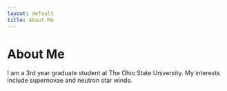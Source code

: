 ```yaml
---
layout: default
title: About Me
---
```

# About Me

I am a 3rd year graduate student at The Ohio State University.  My interests include supernovae and neutron star winds.